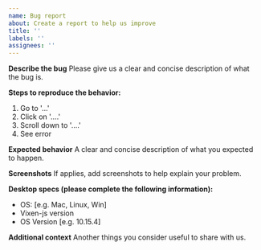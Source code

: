 ```yaml
---
name: Bug report
about: Create a report to help us improve
title: ''
labels: ''
assignees: ''
---
```


**Describe the bug**
Please give us a clear and concise description of what the bug is.

**Steps to reproduce the behavior:**
1. Go to '...'
2. Click on '....'
3. Scroll down to '....'
4. See error

**Expected behavior**
A clear and concise description of what you expected to happen.

**Screenshots**
If applies, add screenshots to help explain your problem.

**Desktop specs (please complete the following information):**
 - OS: [e.g. Mac, Linux, Win]
 - Vixen-js version
 - OS Version [e.g. 10.15.4]

**Additional context**
Another things you consider useful to share with us.